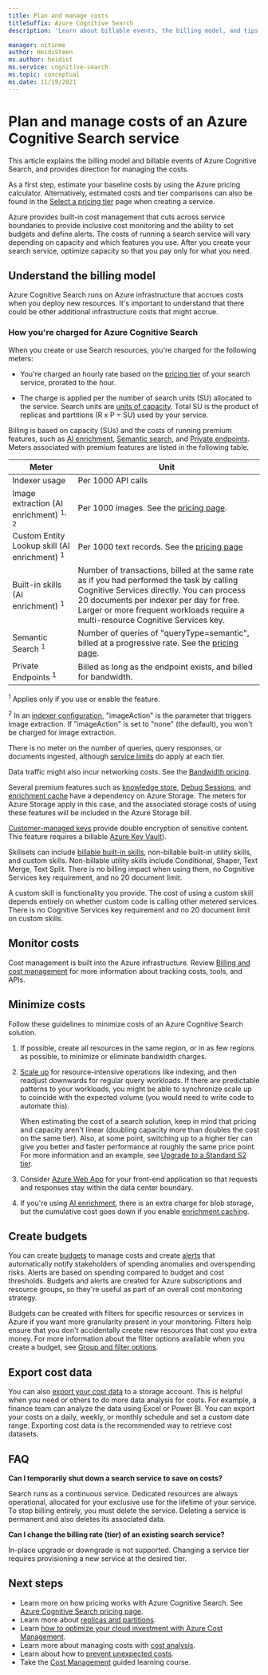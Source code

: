 ```yaml
---
title: Plan and manage costs
titleSuffix: Azure Cognitive Search
description: 'Learn about billable events, the billing model, and tips for cost control when running a Cognitive Search service.'

manager: nitinme
author: HeidiSteen
ms.author: heidist
ms.service: cognitive-search
ms.topic: conceptual
ms.date: 11/19/2021
---
```


# Plan and manage costs of an Azure Cognitive Search service

This article explains the billing model and billable events of Azure Cognitive Search, and provides direction for managing the costs.

As a first step, estimate your baseline costs by using the Azure pricing calculator. Alternatively, estimated costs and tier comparisons can also be found in the [Select a pricing tier](search-create-service-portal.md#choose-a-tier) page when creating a service.

Azure provides built-in cost management that cuts across service boundaries to provide inclusive cost monitoring and the ability to set budgets and define alerts. The costs of running a search service will vary depending on capacity and which features you use. After you create your search service, optimize capacity so that you pay only for what you need. 

<a name="billable-events"></a>

## Understand the billing model

Azure Cognitive Search runs on Azure infrastructure that accrues costs when you deploy new resources. It's important to understand that there could be other additional infrastructure costs that might accrue.

### How you're charged for Azure Cognitive Search

When you create or use Search resources, you're charged for the following meters:

+ You're charged an hourly rate based on the [pricing tier](search-sku-tier.md) of your search service, prorated to the hour.

+ The charge is applied per the number of search units (SU) allocated to the service. Search units are [units of capacity](search-capacity-planning.md). Total SU is the product of replicas and partitions (R x P = SU) used by your service.

Billing is based on capacity (SUs) and the costs of running premium features, such as [AI enrichment](cognitive-search-concept-intro.md), [Semantic search](semantic-search-overview.md), and [Private endpoints](service-create-private-endpoint.md). Meters associated with premium features are listed in the following table.

| Meter | Unit |
|-------|------|
| Indexer usage | Per 1000 API calls |
| Image extraction (AI enrichment) <sup>1, 2</sup> | Per 1000 images. See the [pricing page](https://azure.microsoft.com/pricing/details/search/#pricing). |
| Custom Entity Lookup skill (AI enrichment) <sup>1</sup> | Per 1000 text records. See the [pricing page](https://azure.microsoft.com/pricing/details/search/#pricing) |
| Built-in skills  (AI enrichment) <sup>1</sup> | Number of transactions, billed at the same rate as if you had performed the task by calling Cognitive Services directly. You can process 20 documents per indexer per day for free. Larger or more frequent workloads require a multi-resource Cognitive Services key. |
| Semantic Search <sup>1</sup> | Number of queries of "queryType=semantic", billed at a progressive rate. See the [pricing page](https://azure.microsoft.com/pricing/details/search/#pricing). |
| Private Endpoints <sup>1</sup> | Billed as long as the endpoint exists, and billed for bandwidth. |

<sup>1</sup> Applies only if you use or enable the feature.

<sup>2</sup> In an [indexer configuration](/rest/api/searchservice/create-indexer#indexer-parameters), "imageAction" is the parameter that triggers image extraction. If "imageAction" is set to "none" (the default), you won't be charged for image extraction. 

There is no meter on the number of queries, query responses, or documents ingested, although [service limits](search-limits-quotas-capacity.md) do apply at each tier.

Data traffic might also incur networking costs. See the [Bandwidth pricing](https://azure.microsoft.com/pricing/details/bandwidth/).

Several premium features such as [knowledge store](knowledge-store-concept-intro.md), [Debug Sessions](cognitive-search-debug-session.md), and [enrichment cache](cognitive-search-incremental-indexing-conceptual.md) have a dependency on Azure Storage. The meters for Azure Storage apply in this case, and the associated storage costs of using these features will be included in the Azure Storage bill.

[Customer-managed keys](search-security-manage-encryption-keys.md) provide double encryption of sensitive content. This feature requires a billable [Azure Key Vault](https://azure.microsoft.com/pricing/details/key-vault/)).

Skillsets can include [billable built-in skills](cognitive-search-predefined-skills.md), non-billable built-in utility skills, and custom skills. Non-billable utility skills include Conditional, Shaper, Text Merge, Text Split. There is no billing impact when using them, no Cognitive Services key requirement, and no 20 document limit. 

A custom skill is functionality you provide. The cost of using a custom skill depends entirely on whether custom code is calling other metered services.  There is no Cognitive Services key requirement and no 20 document limit on custom skills.

## Monitor costs

Cost management is built into the Azure infrastructure. Review [Billing and cost management](../cost-management-billing/cost-management-billing-overview.md) for more information about tracking costs, tools, and APIs.

## Minimize costs

Follow these guidelines to minimize costs of an Azure Cognitive Search solution.

1. If possible, create all resources in the same region, or in as few regions as possible, to minimize or eliminate bandwidth charges.

1. [Scale up](search-capacity-planning.md) for resource-intensive operations like indexing, and then readjust downwards for regular query workloads. If there are predictable patterns to your workloads, you might be able to synchronize scale up to coincide with the expected volume (you would need to write code to automate this).

   When estimating the cost of a search solution, keep in mind that pricing and capacity aren't linear (doubling capacity more than doubles the cost on the same tier). Also, at some point, switching up to a higher tier can give you better and faster performance at roughly the same price point. For more information and an example, see [Upgrade to a Standard S2 tier](search-performance-tips.md#tip-upgrade-to-a-standard-s2-tier).

1. Consider [Azure Web App](../app-service/overview.md) for your front-end application so that requests and responses stay within the data center boundary.

1. If you're using [AI enrichment](cognitive-search-concept-intro.md), there is an extra charge for blob storage, but the cumulative cost goes down if you enable [enrichment caching](cognitive-search-incremental-indexing-conceptual.md).

## Create budgets

You can create [budgets](../cost-management-billing/costs/tutorial-acm-create-budgets.md?WT.mc_id=costmanagementcontent_docsacmhorizontal_-inproduct-learn) to manage costs and create [alerts](../cost-management-billing/costs/cost-mgt-alerts-monitor-usage-spending.md?WT.mc_id=costmanagementcontent_docsacmhorizontal_-inproduct-learn) that automatically notify stakeholders of spending anomalies and overspending risks. Alerts are based on spending compared to budget and cost thresholds. Budgets and alerts are created for Azure subscriptions and resource groups, so they're useful as part of an overall cost monitoring strategy. 

Budgets can be created with filters for specific resources or services in Azure if you want more granularity present in your monitoring. Filters help ensure that you don't accidentally create new resources that cost you extra money. For more information about the filter options available when you create a budget, see [Group and filter options](../cost-management-billing/costs/group-filter.md?WT.mc_id=costmanagementcontent_docsacmhorizontal_-inproduct-learn).

## Export cost data

You can also [export your cost data](../cost-management-billing/costs/tutorial-export-acm-data.md?WT.mc_id=costmanagementcontent_docsacmhorizontal_-inproduct-learn) to a storage account. This is helpful when you need or others to do more data analysis for costs. For example, a finance team can analyze the data using Excel or Power BI. You can export your costs on a daily, weekly, or monthly schedule and set a custom date range. Exporting cost data is the recommended way to retrieve cost datasets.

## FAQ

**Can I temporarily shut down a search service to save on costs?**

Search runs as a continuous service. Dedicated resources are always operational, allocated for your exclusive use for the lifetime of your service. To stop billing entirely, you must delete the service. Deleting a service is permanent and also deletes its associated data.

**Can I change the billing rate (tier) of an existing search service?**

In-place upgrade or downgrade is not supported. Changing a service tier requires provisioning a new service at the desired tier.

## Next steps

+ Learn more on how pricing works with Azure Cognitive Search. See [Azure Cognitive Search pricing page](https://azure.microsoft.com/pricing/details/search/).
+ Learn more about [replicas and partitions](search-sku-tier.md).
+ Learn [how to optimize your cloud investment with Azure Cost Management](../cost-management-billing/costs/cost-mgt-best-practices.md?WT.mc_id=costmanagementcontent_docsacmhorizontal_-inproduct-learn).
+ Learn more about managing costs with [cost analysis](../cost-management-billing/costs/quick-acm-cost-analysis.md?WT.mc_id=costmanagementcontent_docsacmhorizontal_-inproduct-learn).
+ Learn about how to [prevent unexpected costs](../cost-management-billing/cost-management-billing-overview.md?WT.mc_id=costmanagementcontent_docsacmhorizontal_-inproduct-learn).
+ Take the [Cost Management](/training/paths/control-spending-manage-bills?WT.mc_id=costmanagementcontent_docsacmhorizontal_-inproduct-learn) guided learning course.
